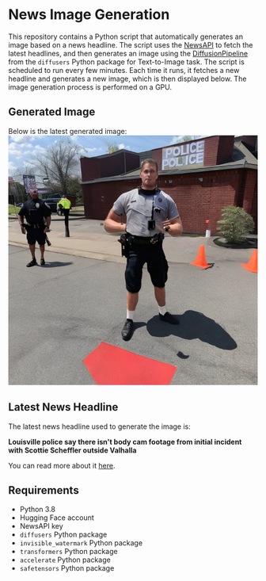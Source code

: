 # News Image Generation
This repository contains a Python script that automatically generates an image based on a news headline. The script uses the [NewsAPI](https://newsapi.org/) to fetch the latest headlines, and then generates an image using the [DiffusionPipeline](https://github.com/huggingface/diffusers) from the `diffusers` Python package for Text-to-Image task.
The script is scheduled to run every few minutes. Each time it runs, it fetches a new headline and generates a new image, which is then displayed below. The image generation process is performed on a GPU.

## Generated Image
Below is the latest generated image:
![Generated Image](image.png)

## Latest News Headline
The latest news headline used to generate the image is:

**Louisville police say there isn't body cam footage from initial incident with Scottie Scheffler outside Valhalla**

You can read more about it [here](https://www.wdrb.com/sports/louisville-police-say-there-isnt-body-cam-footage-from-initial-incident-with-scottie-scheffler-outside/article_16f55cda-152a-11ef-bbf5-bbd040ca956c.html).

## Requirements
- Python 3.8
- Hugging Face account
- NewsAPI key
- `diffusers` Python package
- `invisible_watermark` Python package
- `transformers` Python package
- `accelerate` Python package
- `safetensors` Python package
